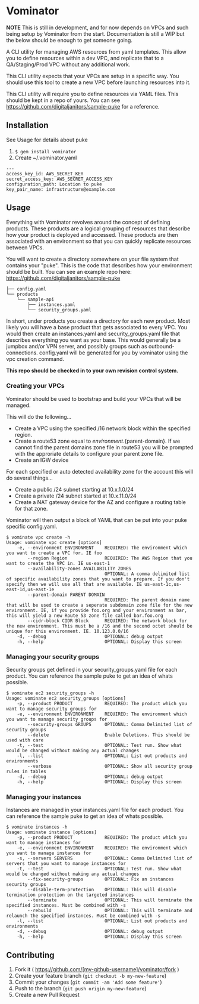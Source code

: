 # Vominator


**NOTE** This is still in development, and for now depends on VPCs and such being setup by Vominator from the start. Documentation is still a WIP but the below should be enough to get someone going.

A CLI utility for managing AWS resources from yaml templates. This allow you to define resources within a dev VPC, and replicate that to a QA/Staging/Prod VPC without any additional work.

This CLI utility expects that your VPCs are setup in a specific way. You should use this tool to create a new VPC before launching resources into it.

This CLI utility will require you to define resources via YAML files. This should be kept in a repo of yours. You can see https://github.com/digitaljanitors/sample-puke for a reference.


## Installation

See Usage for details about puke

1. `$ gem install vominator`
2. Create ~/.vominator.yaml
```
---
access_key_id: AWS_SECRET_KEY
secret_access_key: AWS_SECRET_ACCESS_KEY
configuration_path: Location to puke
key_pair_name: infrastructure@example.com
```
## Usage

Everything with Vominator revolves around the concept of defining products. These products are a logical grouping of resources that describe how your product is deployed and accessed. These products are then associated with an environment so that you can quickly replicate resources between VPCs.

You will want to create a directory somewhere on your file system that contains your "puke". This is the code that describes how your environment should be built. You can see an example repo here: https://github.com/digitaljanitors/sample-puke

```
├── config.yaml
└── products
    └── sample-api
        ├── instances.yaml
        └── security_groups.yaml
```

In short, under products you create a directory for each new product. Most likely you will have a base product that gets associated to every VPC. You would then create an instances.yaml and security_groups.yaml file that describes everything you want as your base. This would generally be a jumpbox and/or VPN server, and possibly groups such as outbound-connections. config.yaml will be generated for you by vominator using the vpc creation command.

**This repo should be checked in to your own revision control system.**

### Creating your VPCs

Vominator should be used to bootstrap and build your VPCs that will be managed.

This will do the following...
* Create a VPC using the specified /16 network block within the specified region.
* Create a route53 zone equal to ${environment}.${parent-domain}. If we cannot find the parent domains zone file in route53 you will be prompted with the approriate details to configure your parent zone file.
* Create an IGW device

For each specified or auto detected availability zone for the account this will do several things...
* Create a public /24 subnet starting at 10.x.1.0/24
* Create a private /24 subnet started at 10.x.11.0/24
* Create a NAT gateway device for the AZ and configure a routing table for that zone.

Vominator will then output a block of YAML that can be put into your puke specific config.yaml.

```
$ vominate vpc create -h
Usage: vominate vpc create [options]
    -e, --environment ENVIRONMENT    REQUIRED: The environment which you want to create a VPC for. IE foo
        --region Region              REQUIRED: The AWS Region that you want to create the VPC in. IE us-east-1
        --availability-zones AVAILABILITY ZONES
                                     OPTIONAL: A comma delimited list of specific availability zones that you want to prepare. If you don't specify then we will use all that are available. IE us-east-1c,us-east-1d,us-east-1e
        --parent-domain PARENT DOMAIN
                                     REQUIRED: The parent domain name that will be used to create a seperate subdomain zone file for the new environment. IE, if you provide foo.org and your environment as bar, this will yield a new Route 53 zone file called bar.foo.org
        --cidr-block CIDR Block      REQUIRED: The network block for the new environment. This must be a /16 and the second octet should be unique for this environment. IE. 10.123.0.0/16
    -d, --debug                      OPTIONAL: debug output
    -h, --help                       OPTIONAL: Display this screen 
```

### Managing your security groups
Security groups get defined in your security_groups.yaml file for each product. You can reference the sample puke to get an idea of whats possible.

```
$ vominate ec2 security_groups -h
Usage: vominate ec2 security_groups [options]
    -p, --product PRODUCT            REQUIRED: The product which you want to manage security groups for
    -e, --environment ENVIRONMENT    REQUIRED: The environment which you want to manage security groups for
        --security-groups GROUPS     OPTIONAL: Comma Delimited list of security groups
        --delete                     Enable Deletions. This should be used with care
    -t, --test                       OPTIONAL: Test run. Show what would be changed without making any actual changes
    -l, --list                       OPTIONAL: List out products and environments
        --verbose                    OPTIONAL: Show all security group rules in tables
    -d, --debug                      OPTIONAL: debug output
    -h, --help                       OPTIONAL: Display this screen

```
### Managing your instances
Instances are managed in your instances.yaml file for each product. You can reference the sample puke to get an idea of whats possible.
```
$ vominate instances -h
Usage: vominate instance [options]
    -p, --product PRODUCT            REQUIRED: The product which you want to manage instances for
    -e, --environment ENVIRONMENT    REQUIRED: The environment which you want to manage instances for
    -s, --servers SERVERS            OPTIONAL: Comma Delimited list of servers that you want to manage instances for
    -t, --test                       OPTIONAL: Test run. Show what would be changed without making any actual changes
        --fix-security-groups        OPTIONAL: Fix an instances security groups
        --disable-term-protection    OPTIONAL: This will disable termination protection on the targeted instances
        --terminate                  OPTIONAL: This will terminate the specified instances. Must be combined with -s
        --rebuild                    OPTIONAL: This will terminate and relaunch the specified instances. Must be combined with -s
    -l, --list                       OPTIONAL: List out products and environments
    -d, --debug                      OPTIONAL: debug output
    -h, --help                       OPTIONAL: Display this screen
```


## Contributing

1. Fork it ( https://github.com/[my-github-username]/vominator/fork )
2. Create your feature branch (`git checkout -b my-new-feature`)
3. Commit your changes (`git commit -am 'Add some feature'`)
4. Push to the branch (`git push origin my-new-feature`)
5. Create a new Pull Request
